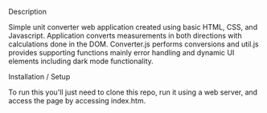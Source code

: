 Description

Simple unit converter web application created using basic HTML, CSS, and Javascript.  Application converts measurements in both directions with calculations done in the DOM.  Converter.js performs conversions and util.js provides supporting functions mainly error handling and dynamic UI elements including dark mode functionality.

Installation / Setup

To run this you'll just need to clone this repo, run it using a web server, and access the page by accessing index.htm.
